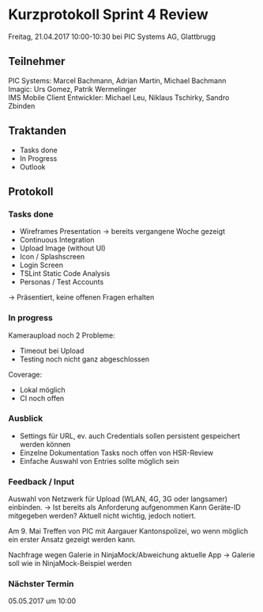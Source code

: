# Kurzprotokoll Sprint 4 Review

Freitag, 21.04.2017 10:00-10:30 bei PIC Systems AG, Glattbrugg

## Teilnehmer

PIC Systems: Marcel Bachmann, Adrian Martin, Michael Bachmann  
Imagic: Urs Gomez, Patrik Wermelinger  
IMS Mobile Client Entwickler: Michael Leu, Niklaus Tschirky, Sandro Zbinden

## Traktanden
- Tasks done
- In Progress
- Outlook

## Protokoll

### Tasks done
- Wireframes Presentation → bereits vergangene Woche gezeigt
- Continuous Integration
- Upload Image (without UI)
- Icon / Splashscreen
- Login Screen 
- TSLint Static Code Analysis
- Personas / Test Accounts

→ Präsentiert, keine offenen Fragen erhalten

### In progress
Kameraupload noch 2 Probleme:
- Timeout bei Upload
- Testing noch nicht ganz abgeschlossen

Coverage:
- Lokal möglich
- CI noch offen

### Ausblick
- Settings für URL, ev. auch Credentials sollen persistent gespeichert werden können
- Einzelne Dokumentation Tasks noch offen von HSR-Review
- Einfache Auswahl von Entries sollte möglich sein

### Feedback / Input
Auswahl von Netzwerk für Upload (WLAN, 4G, 3G oder langsamer) einbinden. → Ist bereits als Anforderung aufgenommen
Kann Geräte-ID mitgegeben werden? Aktuell nicht wichtig, jedoch notiert.

Am 9. Mai Treffen von PIC mit Aargauer Kantonspolizei, wo wenn möglich ein erster Ansatz gezeigt werden kann.

Nachfrage wegen Galerie in NinjaMock/Abweichung aktuelle App → Galerie soll wie in NinjaMock-Beispiel werden

### Nächster Termin
05.05.2017 um 10:00
